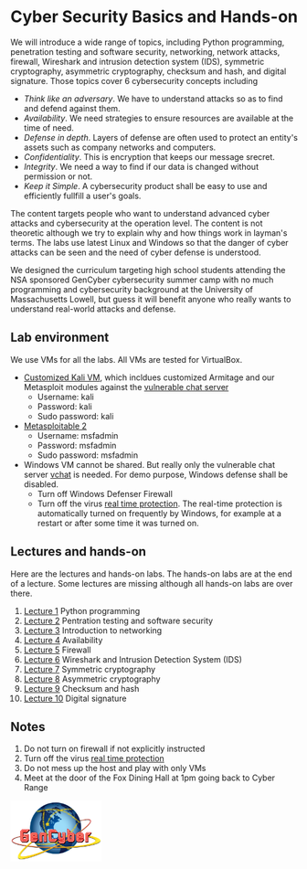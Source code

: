 # Cyber Security Basics and Hands-on 

We will introduce a wide range of topics, including Python programming, penetration testing and software security, networking, network attacks, firewall, Wireshark and intrusion detection system (IDS), symmetric cryptography, asymmetric cryptography, checksum and hash, and digital signature. Those topics cover 6 cybersecurity concepts including
- *Think like an adversary*. We have to understand attacks so as to find and defend against them.
- *Availability*. We need strategies to ensure resources are available at the time of need.
- *Defense in depth*. Layers of defense are often used to protect an entity's assets such as company networks and computers.
- *Confidentiality*. This is encryption that keeps our message srecret.
- *Integrity*. We need a way to find if our data is changed without permission or not.
- *Keep it Simple*. A cybersecurity product shall be easy to use and efficiently fullfill a user's goals.

The content targets people who want to understand advanced cyber attacks and cybersecurity at the operation level. The content is not theoretic although we try to explain why and how things work in layman's terms. The labs use latest Linux and Windows so that the danger of cyber attacks can be seen and the need of cyber defense is understood.

We designed the curriculum targeting high school students attending the NSA sponsored GenCyber cybersecurity summer camp with no much programming and cybersecurity background at the University of Massachusetts Lowell, but guess it will benefit anyone who really wants to understand real-world attacks and defense.

## Lab environment
We use VMs for all the labs. All VMs are tested for VirtualBox.

- <a href="https://www.cs.uml.edu/~xinwenfu/VMs/Kali-CR-25G.ova">Customized Kali VM</a>, which incldues customized Armitage and our Metasploit modules against the <a href="https://github.com/xinwenfu/vchat">vulnerable chat server</a>
  - Username: kali
  - Password: kali
  - Sudo password: kali
- <a href="https://www.cs.uml.edu/~xinwenfu/VMs/Metasploitable-CR.ova">Metasploitable 2</a>
  - Username: msfadmin
  - Password: msfadmin
  - Sudo password: msfadmin
- Windows VM cannot be shared. But really only the vulnerable chat server <a href="https://github.com/xinwenfu/vchat">vchat</a> is needed. For demo purpose, Windows defense shall be disabled.
  - Turn off Windows Defenser Firewall
  - Turn off the virus <a href="https://support.microsoft.com/en-us/windows/turn-off-defender-antivirus-protection-in-windows-security-99e6004f-c54c-8509-773c-a4d776b77960">real time protection</a>. The real-time protection is automatically turned on frequently by Windows, for example at a restart or after some time it was turned on.

## Lectures and hands-on 
Here are the lectures and hands-on labs. The hands-on labs are at the end of a lecture. Some lectures are missing although all hands-on labs are over there.
1. <a href="https://github.com/xinwenfu/GenCyber/tree/main/Python">Lecture 1</a> Python programming
2. <a href="https://github.com/xinwenfu/GenCyber/tree/main/SoftwareSecurity">Lecture 2</a> Pentration testing and software security	
3. <a href="https://github.com/xinwenfu/GenCyber/tree/main/Networking">Lecture 3</a> Introduction to networking
4. <a href="https://github.com/xinwenfu/GenCyber/tree/main/NetworkAttacks">Lecture 4</a> Availability
5. <a href="https://github.com/xinwenfu/GenCyber/tree/main/Firewall">Lecture 5</a> Firewall		
6. <a href="https://github.com/xinwenfu/GenCyber/tree/main/IntrusionDetection">Lecture 6</a> Wireshark and Intrusion Detection System (IDS)
7. <a href="https://github.com/xinwenfu/GenCyber/tree/main/SymmetricKeyCrypto">Lecture 7</a> Symmetric cryptography																			
8. <a href="https://github.com/xinwenfu/GenCyber/tree/main/AsymmetricKeyCrypto">Lecture 8</a> Asymmetric cryptography																		
9. <a href="https://github.com/xinwenfu/GenCyber/tree/main/Hash">Lecture 9</a> Checksum and hash																				
10. <a href="https://github.com/xinwenfu/GenCyber/tree/main/DigitalSignature">Lecture 10</a>	Digital signature																		

## Notes
1. Do not turn on firewall if not explicitly instructed
2. Turn off the virus <a href="https://support.microsoft.com/en-us/windows/turn-off-defender-antivirus-protection-in-windows-security-99e6004f-c54c-8509-773c-a4d776b77960">real time protection</a>
3. Do not mess up the host and play with only VMs
4. Meet at the door of the Fox Dining Hall at 1pm going back to Cyber Range

<img src="Imgs/logo-gencyber.png" width=160>
